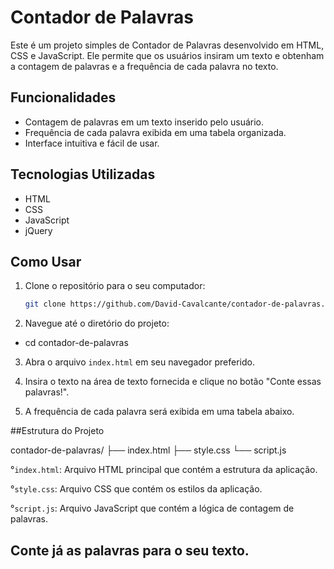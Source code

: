 # Contador de Palavras

Este é um projeto simples de Contador de Palavras desenvolvido em HTML, CSS e JavaScript. Ele permite que os usuários insiram um texto e obtenham a contagem de palavras e a frequência de cada palavra no texto.

## Funcionalidades

- Contagem de palavras em um texto inserido pelo usuário.
- Frequência de cada palavra exibida em uma tabela organizada.
- Interface intuitiva e fácil de usar.

## Tecnologias Utilizadas

- HTML
- CSS
- JavaScript
- jQuery

## Como Usar

1. Clone o repositório para o seu computador:

   ```bash
   git clone https://github.com/David-Cavalcante/contador-de-palavras.git

2. Navegue até o diretório do projeto:

- cd contador-de-palavras

3. Abra o arquivo `index.html` em seu navegador preferido.

4. Insira o texto na área de texto fornecida e clique no botão "Conte essas palavras!".

5. A frequência de cada palavra será exibida em uma tabela abaixo.

##Estrutura do Projeto

contador-de-palavras/
├── index.html
├── style.css
└── script.js

°`index.html`: Arquivo HTML principal que contém a estrutura da aplicação.

°`style.css`: Arquivo CSS que contém os estilos da aplicação.

°`script.js`: Arquivo JavaScript que contém a lógica de contagem de palavras.

## Conte já as palavras para o seu texto.
